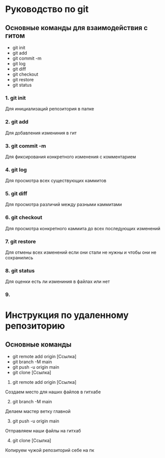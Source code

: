 # Руководство по git
## Основные команды для взаимодействия с гитом

- git init
- git add
- git commit -m
- git log
- git diff
- git checkout
- git restore
- git status

### 1. git init

Для инициализаций репозитория в папке

### 2. git add 

Для добавления измениния в гит

### 3. git commit -m

Для фиксирования конкретного изменения с комментарием

### 4. git log 

Для просмотра всех существующих каммитов

### 5. git diff 

Для просмотра различий между разными каммитами

### 6. git checkout 

Для просмотра конкретного каммита до всех последующих изменений

### 7. git restore 

Для отмены всех изменений если они стали не нужны и чтобы они не сохранились

### 8. git status

Для оценки есть ли измениния в файлах или нет

### 9.

# Инструкция по удаленному репозиторию

## Основные команды 

- git remote add origin [Ссылка]
- git branch -M main
- git push -u origin main
- git clone [Ссылка]

1. git remote add origin [Ссылка]

Создаем место для наших файлов в гитхабе

2. git branch -M main 

Делаем мастер ветку главной

3. git push -u origin main 

Отправляем наши файлы на гитхаб

4. git clone [Ссылка]

Копируем чужой репозиторий себе на пк
